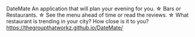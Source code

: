 DateMate
An application that will plan your evening for you.
☆ Bars or Restaurants.
☆ See the menu ahead of time or read the reviews.
☆ What restaurant is trending in your city? How close is it to you?
https://thegroupthatworkz.github.io/DateMate/




